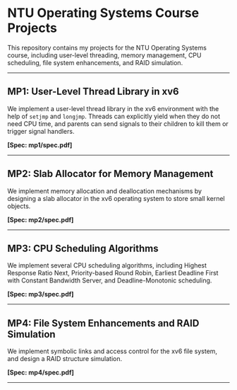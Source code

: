 # NTU Operating Systems Course Projects

This repository contains my projects for the NTU Operating Systems course, including user-level threading, memory management, CPU scheduling, file system enhancements, and RAID simulation.  

---

## MP1: User-Level Thread Library in xv6

We implement a user-level thread library in the xv6 environment with the help of `setjmp` and `longjmp`. Threads can explicitly yield when they do not need CPU time, and parents can send signals to their children to kill them or trigger signal handlers.

**[Spec: mp1/spec.pdf]**

---

## MP2: Slab Allocator for Memory Management

We implement memory allocation and deallocation mechanisms by designing a slab allocator in the xv6 operating system to store small kernel objects.

**[Spec: mp2/spec.pdf]**

---

## MP3: CPU Scheduling Algorithms

We implement several CPU scheduling algorithms, including Highest Response Ratio Next, Priority-based Round Robin, Earliest Deadline First with Constant Bandwidth Server, and Deadline-Monotonic scheduling.

**[Spec: mp3/spec.pdf]**

---

## MP4: File System Enhancements and RAID Simulation

We implement symbolic links and access control for the xv6 file system, and design a RAID structure simulation.

**[Spec: mp4/spec.pdf]**

---
